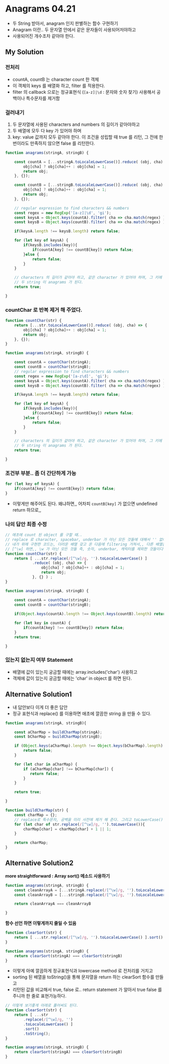 # **Anagrams 04.21**
- 두 String 받아서, anagram 인지 판별하는 함수 구현하기
- Anagram 이란.. 두 문자열 안에서 같은 문자들이 사용되어저야하고
- 사용되어진 개수조차 같아야 한다.


## **My Solution**

### **전처리**
- countA, countB 는 character count 한 객체
- 이 객체의 keys 를 배열화 하고, filter 를 적용한다.
- filter 의 callback 으로는 정규표현식 (`[a-z]|\d` : 문자와 숫자 찾기) 사용해서 공백이나 특수문자를 제거함

### **걸러내기**
1. 두 문자열에 사용된 characters and numbers 의 길이가 같아야하고
2. 두 배열에 모두 다 key 가 있어야 하며
3. key: value 값까지 모두 같아야 한다.
이 조건을 성립할 때 true 를 리턴, 그 전에 한번이라도 만족하지 않으면 false 를 리턴한다.

```javascript
function anagrams(stringA, stringB) {

    const countA = [...stringA.toLocaleLowerCase()].reduce( (obj, cha) => {
        obj[cha] ? obj[cha]++ : obj[cha] = 1;
        return obj;
    }, {});

    const countB = [...stringB.toLocaleLowerCase()].reduce( (obj, cha) => {
        obj[cha] ? obj[cha]++ : obj[cha] = 1;
        return obj;
    }, {});

    // regular expression to find characters && numbers
    const regex = new RegExp('[a-z]|\d', 'gi');
    const keysA = Object.keys(countA).filter( cha => cha.match(regex) );
    const keysB = Object.keys(countB).filter( cha => cha.match(regex) );

    if(keysA.length !== keysB.length) return false;

    for (let key of keysA) {
        if(keysB.includes(key)){
            if(countA[key] !== countB[key]) return false;
        }else {
            return false;
        }
    }

    // characters 의 길이가 같아야 하고, 같은 character 가 있어야 하며, 그 키에 맞는 value 도 같아야 
    // 두 string 이 anagrams 가 된다.
    return true;

}
```

### **countChar 로 반복 제거 해 주었다.**
```javascript
function countChar(str) {
    return [...str.toLocaleLowerCase()].reduce( (obj, cha) => {
        obj[cha] ? obj[cha]++ : obj[cha] = 1;
        return obj;
    }, {});
}

function anagrams(stringA, stringB) {

    const countA = countChar(stringA);
    const countB = countChar(stringB);
    // regular expression to find characters && numbers
    const regex = new RegExp('[a-z\d]', 'gi');
    const keysA = Object.keys(countA).filter( cha => cha.match(regex) );
    const keysB = Object.keys(countB).filter( cha => cha.match(regex) );

    if(keysA.length !== keysB.length) return false;

    for (let key of keysA) {
        if(keysB.includes(key)){
            if(countA[key] !== countB[key]) return false;
        }else {
            return false;
        }
    }

    // characters 의 길이가 같아야 하고, 같은 character 가 있어야 하며, 그 키에 맞는 value 도 같아야 
    // 두 string 이 anagrams 가 된다.
    return true;

}
```

### **조건부 부분.. 좀 더 간단하게 가능**
```javascript
for (let key of keysA) {
    if(countA[key] !== countB[key]) return false;
} 
```
- 이렇게만 해주어도 된다. 왜냐하면,, 어차피 `countB[key]` 가 없으면 undefined return 하므로,, 

### **나의 답안 최종 수정**
```javascript
// 애초에 count 된 object 를 구할 때..
// replace 로 character, spacebar, underbar 가 아닌 모든 것들에 대해서 '' 없애주고, string 을 깔끔하게 처리 한 후에 lowercase 만들어주고 reduce 함수를 사용하면 된다.
// 내가 위에 구현한 코드는, 더러운 배열 갖고 온 다음에 filtering 거쳐서,, 다른 배열을 하나 더 만든 것. 
// [^\w] 하면,, \w 가 아닌 모든 것들 즉, 숫자, underbar, 캐릭터를 제외한 것들이다.
function countChar(str) {
    return [ ...str.replace(/[^\w]/g, '').toLocaleLowerCase() ] 
            .reduce( (obj, cha) => {
                obj[cha] ? obj[cha]++ : obj[cha] = 1;
                return obj;
            }, {} ) ;
}

function anagrams(stringA, stringB) {

    const countA = countChar(stringA);
    const countB = countChar(stringB);
    
    if(Object.keys(countA).length !== Object.keys(countB).length) return false;

    for (let key in countA) {
        if(countA[key] !== countB[key]) return false;
    }
    return true;

}
```


### **있는지 없는지 여부 Statement**
- 배열에 값이 있는지 궁금할 때에는 array.includes('char') 사용하고
- 객체에 값이 있는지 궁금할 때에는 'char' in object 를 하면 된다.

## **Alternative Solution1**

- 내 답안보다 이게 더 좋은 답안 
- 정규 표현식과 replace() 를 이용하면 애초에 깔끔한 string 을 만들 수 있다. 

```javascript
function anagrams(stringA, stringB){

    const aCharMap = buildCharMap(stringA);
    const bCharMap = buildCharMap(stringB);

    if (Object.keys(aCharMap).length !== Object.keys(bCharMap).length) {
        return false;
    }

    for (let char in aCharMap) {
        if (aCharMap[char] !== bCharMap[char]) {
           return false; 
        } 
    }

    return true;

}

function buildCharMap(str) {
    const charMap = {};
    // replace로 특수문자, 공백을 미리 사전에 제거 해 준다. 그리고 toLowerCase() 로 소문자로
    for (let char of str.replace(/[^\w]/g, '').toLowerCase()){ 
        charMap[char] = charMap[char] + 1 || 1;
    }

    return charMap;
}
```

## **Alternative Solution2**
**more straightforward : Array sort() 메소드 사용하기**

```javascript
function anagrams(stringA, stringB) {
    const cleanArrayA = [...stringA.replace(/[^\w]/g, '').toLocaleLowerCase()].sort().toString();
    const cleanArrayB = [...stringB.replace(/[^\w]/g, '').toLocaleLowerCase()].sort().toString();

    return cleanArrayA === cleanArrayB 

}
```

**함수 선언 하면 이렇게까지 줄일 수 있음**
```javascript
function clearSort(str) {
    return [ ...str.replace(/[^\w]/g, '').toLocaleLowerCase() ].sort().toString();
}

function anagrams(stringA, stringB) {
    return clearSort(stringA) === clearSort(stringB)
}
```

- 이렇게 아예 깔끔하게 정규표현식과 lowercase method 로 전처리를 거치고
- sorting 된 배열을 toString()을 통해 문자열을 return 하는 clearSort 함수를 만들고
- 리턴된 값을 비교해서 true, false 로.. return statement 가 알아서 true false 를 주니까 한 줄로 표현가능하다.

```javascript
// 이렇게 보기좋게 아래로 풀어써도 된다.
function clearSort(str) {
    return [ ...str
        .replace(/[^\w]/g, '')
        .toLocaleLowerCase() ]
        .sort()
        .toString();
}

function anagrams(stringA, stringB) {
    return clearSort(stringA) === clearSort(stringB) 
}
```